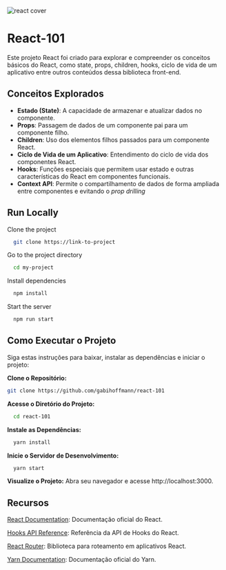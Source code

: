 ![react cover](https://blog.geekhunter.com.br/wp-content/uploads/2020/11/aprender-react.png)

# React-101

Este projeto React foi criado para explorar e compreender os conceitos básicos do React, como state, props, children, hooks, ciclo de vida de um aplicativo entre outros conteúdos dessa biblioteca front-end.

## Conceitos Explorados

- **Estado (State)**: A capacidade de armazenar e atualizar dados no componente.
- **Props**: Passagem de dados de um componente pai para um componente filho.
- **Children**: Uso dos elementos filhos passados para um componente React.
- **Ciclo de Vida de um Aplicativo**: Entendimento do ciclo de vida dos componentes React.
- **Hooks**: Funções especiais que permitem usar estado e outras características do React em componentes funcionais.
- **Context API**: Permite o compartilhamento de dados de forma ampliada entre componentes e evitando o _prop drilling_

## Run Locally

Clone the project

```bash
  git clone https://link-to-project
```

Go to the project directory

```bash
  cd my-project
```

Install dependencies

```bash
  npm install
```

Start the server

```bash
  npm run start
```

## Como Executar o Projeto

Siga estas instruções para baixar, instalar as dependências e iniciar o projeto:

**Clone o Repositório:**

```bash
git clone https://github.com/gabihoffmann/react-101
```

**Acesse o Diretório do Projeto:**

```bash
  cd react-101
```

**Instale as Dependências:**

```bash
  yarn install
```

**Inicie o Servidor de Desenvolvimento:**

```bash
  yarn start
```

**Visualize o Projeto:**
Abra seu navegador e acesse http://localhost:3000.

## Recursos

[React Documentation](https://pt-br.react.dev): Documentação oficial do React.

[Hooks API Reference](https://pt-br.react.dev/reference/react): Referência da API de Hooks do React.

[React Router](https://reactrouter.com/en/main): Biblioteca para roteamento em aplicativos React.

[Yarn Documentation](https://classic.yarnpkg.com/en/docs/cli/install/): Documentação oficial do Yarn.
